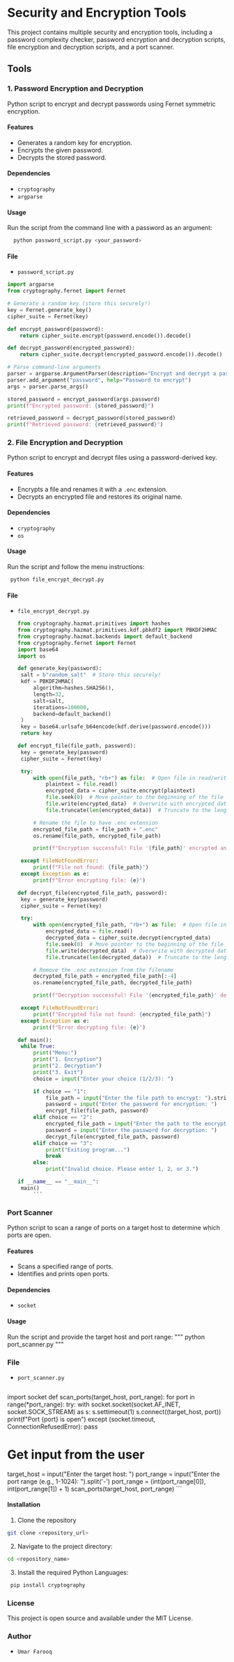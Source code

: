 # Security and Encryption Tools

This project contains multiple security and encryption tools, including a password complexity checker, password encryption and decryption scripts, file encryption and decryption scripts, and a port scanner.

## Tools


### 1. Password Encryption and Decryption

Python script to encrypt and decrypt passwords using Fernet symmetric encryption.

#### Features
- Generates a random key for encryption.
- Encrypts the given password.
- Decrypts the stored password.

#### Dependencies
- `cryptography`
- `argparse`

#### Usage
Run the script from the command line with a password as an argument:

``` bash
  python password_script.py <your_password>
```
#### File
- `password_script.py`
  
```python
import argparse
from cryptography.fernet import Fernet

# Generate a random key (store this securely!)
key = Fernet.generate_key()
cipher_suite = Fernet(key)

def encrypt_password(password):
    return cipher_suite.encrypt(password.encode()).decode()

def decrypt_password(encrypted_password):
    return cipher_suite.decrypt(encrypted_password.encode()).decode()

# Parse command-line arguments
parser = argparse.ArgumentParser(description="Encrypt and decrypt a password")
parser.add_argument("password", help="Password to encrypt")
args = parser.parse_args()

stored_password = encrypt_password(args.password)
print(f"Encrypted password: {stored_password}")

retrieved_password = decrypt_password(stored_password)
print(f"Retrieved password: {retrieved_password}")
```

### 2. File Encryption and Decryption
Python script to encrypt and decrypt files using a password-derived key.
#### Features
- Encrypts a file and renames it with a `.enc` extension.
- Decrypts an encrypted file and restores its original name.

#### Dependencies
- `cryptography`
- `os`
#### Usage
Run the script and follow the menu instructions:
``` bash
 python file_encrypt_decrypt.py
```

#### File
- `file_encrypt_decrypt.py`

   ``` python
  from cryptography.hazmat.primitives import hashes
  from cryptography.hazmat.primitives.kdf.pbkdf2 import PBKDF2HMAC
  from cryptography.hazmat.backends import default_backend
  from cryptography.fernet import Fernet
  import base64
  import os

  def generate_key(password):
    salt = b"random_salt"  # Store this securely!
    kdf = PBKDF2HMAC(
        algorithm=hashes.SHA256(),
        length=32,
        salt=salt,
        iterations=100000,
        backend=default_backend()
    )
    key = base64.urlsafe_b64encode(kdf.derive(password.encode()))
    return key

  def encrypt_file(file_path, password):
    key = generate_key(password)
    cipher_suite = Fernet(key)

    try:
        with open(file_path, "rb+") as file:  # Open file in read/write mode
            plaintext = file.read()
            encrypted_data = cipher_suite.encrypt(plaintext)
            file.seek(0)  # Move pointer to the beginning of the file
            file.write(encrypted_data)  # Overwrite with encrypted data
            file.truncate(len(encrypted_data))  # Truncate to the length of encrypted data

        # Rename the file to have .enc extension
        encrypted_file_path = file_path + ".enc"
        os.rename(file_path, encrypted_file_path)

        print(f"Encryption successful! File '{file_path}' encrypted and renamed to '{encrypted_file_path}'.")

    except FileNotFoundError:
        print(f"File not found: {file_path}")
    except Exception as e:
        print(f"Error encrypting file: {e}")

  def decrypt_file(encrypted_file_path, password):
    key = generate_key(password)
    cipher_suite = Fernet(key)

    try:
        with open(encrypted_file_path, "rb+") as file:  # Open file in read/write mode
            encrypted_data = file.read()
            decrypted_data = cipher_suite.decrypt(encrypted_data)
            file.seek(0)  # Move pointer to the beginning of the file
            file.write(decrypted_data)  # Overwrite with decrypted data
            file.truncate(len(decrypted_data))  # Truncate to the length of decrypted data

        # Remove the .enc extension from the filename
        decrypted_file_path = encrypted_file_path[:-4]
        os.rename(encrypted_file_path, decrypted_file_path)

        print(f"Decryption successful! File '{encrypted_file_path}' decrypted and renamed to '{decrypted_file_path}'.")

    except FileNotFoundError:
        print(f"Encrypted file not found: {encrypted_file_path}")
    except Exception as e:
        print(f"Error decrypting file: {e}")

  def main():
    while True:
        print("Menu:")
        print("1. Encryption")
        print("2. Decryption")
        print("3. Exit")
        choice = input("Enter your choice (1/2/3): ")

        if choice == "1":
            file_path = input("Enter the file path to encrypt: ").strip('"')  # Remove quotes from the file path if present
            password = input("Enter the password for encryption: ")
            encrypt_file(file_path, password)
        elif choice == "2":
            encrypted_file_path = input("Enter the path to the encrypted file: ").strip('"')  # Remove quotes from the file path if present
            password = input("Enter the password for decryption: ")
            decrypt_file(encrypted_file_path, password)
        elif choice == "3":
            print("Exiting program...")
            break
        else:
            print("Invalid choice. Please enter 1, 2, or 3.")

  if __name__ == "__main__":
    main()
        ```
### Port Scanner
Python script to scan a range of ports on a target host to determine which ports are open.
#### Features
- Scans a specified range of ports.
- Identifies and prints open ports.
#### Dependencies
- `socket`
#### Usage
Run the script and provide the target host and port range:
""" python port_scanner.py """
### File
- `port_scanner.py`
  
  ``` python
 import socket
def scan_ports(target_host, port_range):
    for port in range(*port_range):
        try:
            with socket.socket(socket.AF_INET, socket.SOCK_STREAM) as s:
                s.settimeout(1)
                s.connect((target_host, port))
                print(f"Port {port} is open")
        except (socket.timeout, ConnectionRefusedError):
            pass

# Get input from the user
target_host = input("Enter the target host: ")
port_range = input("Enter the port range (e.g., 1-1024): ").split('-')
port_range = (int(port_range[0]), int(port_range[1]) + 1)
scan_ports(target_host, port_range)
     ```
#### Installation
1. Clone the repository
``` bash
git clone <repository_url>
```
2. Navigate to the project directory:
``` bash
cd <repository_name>
```
3. Install the required Python Languages:
  ``` bash
   pip install cryptography
  ```
### License
This project is open source and available under the MIT License.

### Author
- `Umar Farooq`
